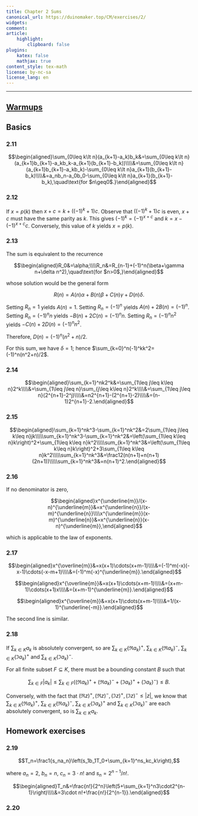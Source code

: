 ```yaml
---
title: Chapter 2 Sums
canonical_url: https://duinomaker.top/CM/exercises/2/
widgets:
comment:
article:
    highlight:
        clipboard: false
plugins:
    katex: false
    mathjax: true
content_style: tex-math
license: by-nc-sa
license_lang: en
---
```


---

## <a href="https://cdn.jsdelivr.net/gh/duinomaker/HexoBlog@latest/source/images/CM/warmups_2.jpg" class="has-link-grey" style="text-decoration: underline;">Warmups</a>

## Basics

### 2.11

$$\begin{aligned}\sum_{0\leq k\lt n}(a_{k+1}-a_k)b_k&=\sum_{0\leq k\lt n}(a_{k+1}b_{k+1}-a_kb_k-a_{k+1}(b_{k+1}-b_k))\\\\&=\sum_{0\leq k\lt n}(a_{k+1}b_{k+1}-a_kb_k)-\sum_{0\leq k\lt n}a_{k+1}(b_{k+1}-b_k)\\\\&=a_nb_n-a_0b_0-\sum_{0\leq k\lt n}a_{k+1}(b_{k+1}-b_k),\quad\text{for $n\geq0$.}\end{aligned}$$

### 2.12

If $x=p(k)$ then $x+c=k+((-1)^k+1)c$. Observe that $((-1)^k+1)c$ is even, $x+c$ must have the same parity as $k$. This gives $(-1)^k=(-1)^{x+c}$ and $k=x-(-1)^{x+c}c$. Conversely, this value of $k$ yields $x=p(k)$.

### 2.13

The sum is equivalent to the recurrence

$$\begin{aligned}R_0&=\alpha;\\\\R_n&=R_{n-1}+(-1)^n(\beta+\gamma n+\delta n^2),\quad\text{for $n>0$,}\end{aligned}$$

whose solution would be the general form

$$R(n)=A(n)\alpha+B(n)\beta+C(n)\gamma+D(n)\delta.$$

Setting $R_n=1$ yields $A(n)=1$.
Setting $R_n=(-1)^n$ yields $A(n)+2B(n)=(-1)^n$.
Setting $R_n=(-1)^nn$ yields $-B(n)+2C(n)=(-1)^nn$.
Setting $R_n=(-1)^nn^2$ yields $-C(n)+2D(n)=(-1)^nn^2$.

Therefore, $D(n)=(-1)^n(n^2+n)/2$.

For this sum, we have $\delta=1$; hence $\sum_{k=0}^n(-1)^kk^2=(-1)^n(n^2+n)/2$.

### 2.14

$$\begin{aligned}\sum_{k=1}^nk2^k&=\sum_{1\leq j\leq k\leq n}2^k\\\\&=\sum_{1\leq j\leq n}\sum_{j\leq k\leq n}2^k\\\\&=\sum_{1\leq j\leq n}(2^{n+1}-2^j)\\\\&=n2^{n+1}-(2^{n+1}-2)\\\\&=(n-1)2^{n+1}-2.\end{aligned}$$

### 2.15

$$\begin{aligned}\sum_{k=1}^nk^3-\sum_{k=1}^nk^2&=2\sum_{1\leq j\leq k\leq n}jk\\\\\sum_{k=1}^nk^3-\sum_{k=1}^nk^2&=\left(\sum_{1\leq k\leq n}k\right)^2+\sum_{1\leq k\leq n}k^2\\\\\sum_{k=1}^nk^3&=\left(\sum_{1\leq k\leq n}k\right)^2+3\sum_{1\leq k\leq n}k^2\\\\\sum_{k=1}^nk^3&=\frac12(n(n+1)+n(n+1)(2n+1))\\\\\sum_{k=1}^nk^3&=n(n+1)^2.\end{aligned}$$

### 2.16

If no denominator is zero,

$$\begin{aligned}x^{\underline{m}}/(x-n)^{\underline{m}}&=x^{\underline{n}}/(x-m)^{\underline{n}}\\\\x^{\underline{m}}(x-m)^{\underline{n}}&=x^{\underline{n}}(x-n)^{\underline{m}},\end{aligned}$$

which is applicable to the law of exponents.

### 2.17

$$\begin{aligned}x^{\overline{m}}&=x(x+1)\cdots(x+m-1)\\\\&=(-1)^m(-x)(-x-1)\cdots(-x-m+1)\\\\&=(-1)^m(-x)^{\underline{m}}.\end{aligned}$$

$$\begin{aligned}x^{\overline{m}}&=x(x+1)\cdots(x+m-1)\\\\&=(x+m-1)\cdots(x+1)x\\\\&=(x+m-1)^{\underline{m}}.\end{aligned}$$

$$\begin{aligned}x^{\overline{m}}&=x(x+1)\cdots(x+m-1)\\\\&=1/(x-1)^{\underline{-m}}.\end{aligned}$$

The second line is similar.

### 2.18

If $\sum_{k\in K}a_k$ is absolutely convergent, so are $\sum_{k\in K}(\Re a_k)^+$, $\sum_{k\in K}(\Re a_k)^-$, $\sum_{k\in K}(\Im a_k)^+$ and $\sum_{k\in K}(\Im a_k)^-$.

For all finite subset $F\subseteq K$, there must be a bounding constant $B$ such that

$$\sum_{k\in F}|a_k|\leq\sum_{k\in F}((\Re a_k)^++(\Re a_k)^-+(\Im a_k)^++(\Im a_k)^-)\leq B.$$

Conversely, with the fact that $(\Re z)^+,(\Re z)^-,(\Im z)^+,(\Im z)^-\leq|z|$, we know that $\sum_{k\in K}(\Re a_k)^+$, $\sum_{k\in K}(\Re a_k)^-$, $\sum_{k\in K}(\Im a_k)^+$ and $\sum_{k\in K}(\Im a_k)^-$ are each absolutely convergent, so is $\sum_{k\in K}a_k$.

## Homework exercises

### 2.19

$$T_n=\frac1{s_na_n}\left(s_1b_1T_0+\sum_{k=1}^ns_kc_k\right),$$

where $a_n=2$, $b_n=n$, $c_n=3\cdot n!$ and $s_n=2^{n-1}/n!$.

$$\begin{aligned}T_n&=\frac{n!}{2^n}\left(5+\sum_{k=1}^n3\cdot2^{n-1}\right)\\\\&=3\cdot n!+\frac{n!}{2^{n-1}}.\end{aligned}$$

### 2.20

